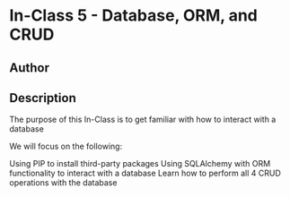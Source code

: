 # In-Class 5 - Database, ORM, and CRUD

## Author



## Description

The purpose of this In-Class is to get familiar with how to interact with a database

We will focus on the following:

Using PIP to install third-party packages
Using SQLAlchemy with ORM functionality to interact with a database
Learn how to perform all 4 CRUD operations with the database